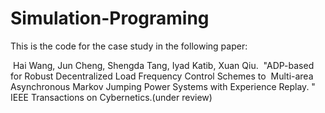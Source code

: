 # Simulation-Programing
This is the code for the case study in the following paper:

 Hai Wang, Jun Cheng, Shengda Tang, Iyad Katib, Xuan Qiu.  "ADP-based for Robust Decentralized Load Frequency Control Schemes to  Multi-area Asynchronous Markov Jumping Power Systems with Experience Replay. "  IEEE Transactions on Cybernetics.(under review)
